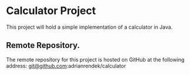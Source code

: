 # Calculator Project
This project will hold a simple implementation of a calculator in Java.
## Remote Repository.
The remote repository for this project is hosted on GitHub at the following address: git@github.com:adrianrendek/calculator
